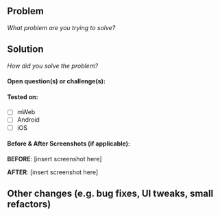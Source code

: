 ## Problem
_What problem are you trying to solve?_

## Solution
_How did you solve the problem?_

#### Open question(s) or challenge(s):

#### Tested on:
- [ ] mWeb
- [ ] Android
- [ ] iOS

#### Before & After Screenshots (if applicable):
  **BEFORE**:
  [insert screenshot here]

  **AFTER**:
  [insert screenshot here]

## Other changes (e.g. bug fixes, UI tweaks, small refactors)
